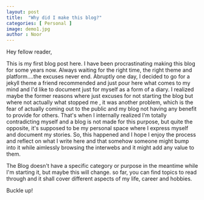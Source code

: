 ```yaml
---
layout: post
title:  "Why did I make this blog?"
categories: [ Personal ]
image: demo1.jpg
author : Noor
---
```


Hey fellow reader,

This is my first blog post here. I have been procrastinating making this blog for some years now. Always waiting for the right time, the right theme and platform....the excuses never end. Abruptly one day, I decided to go for a jekyll theme a friend recommended and just pour here what comes to my mind and I'd like to document just for myself as a form of a diary. I realized maybe the former reasons where just excuses for not starting the blog but where not actually what stopped me , it was another problem, which is the fear of actually coming out to the public and my blog not having any benefit to provide for others. That's when I internally realized I'm totally contradicting myself and a blog is not made for this purpose, but quite the opposite, it's supposed to be my personal space where I express myself and document my stories. So, this happened and I hope I enjoy the process and reflect on what I write here and that somehow someone might bump into it while aimlessly browsing the interwebs and it might add any value to them. 


The Blog doesn't have a specific category or purpose in the meantime while I'm starting it, but maybe this will change. so far, you can find topics to read through and it shall cover different aspects of my life, career and hobbies.


Buckle up!